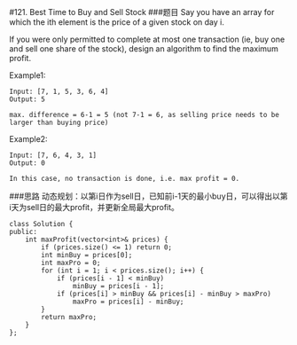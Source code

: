 #121. Best Time to Buy and Sell Stock
###题目
Say you have an array for which the ith element is the price of a given stock on day i.

If you were only permitted to complete at most one transaction (ie, buy one and sell one share of the stock), design an algorithm to find the maximum profit.

Example1:
```
Input: [7, 1, 5, 3, 6, 4]
Output: 5

max. difference = 6-1 = 5 (not 7-1 = 6, as selling price needs to be larger than buying price)
```

Example2:
```
Input: [7, 6, 4, 3, 1]
Output: 0

In this case, no transaction is done, i.e. max profit = 0.

```
###思路
动态规划：以第i日作为sell日，已知前i-1天的最小buy日，可以得出以第i天为sell日的最大profit，并更新全局最大profit。
```
class Solution {
public:
    int maxProfit(vector<int>& prices) {
        if (prices.size() <= 1) return 0;
        int minBuy = prices[0];
        int maxPro = 0;
        for (int i = 1; i < prices.size(); i++) {
            if (prices[i - 1] < minBuy)
                minBuy = prices[i - 1];
            if (prices[i] > minBuy && prices[i] - minBuy > maxPro)
                maxPro = prices[i] - minBuy;
        }
        return maxPro;
    }
};
```
